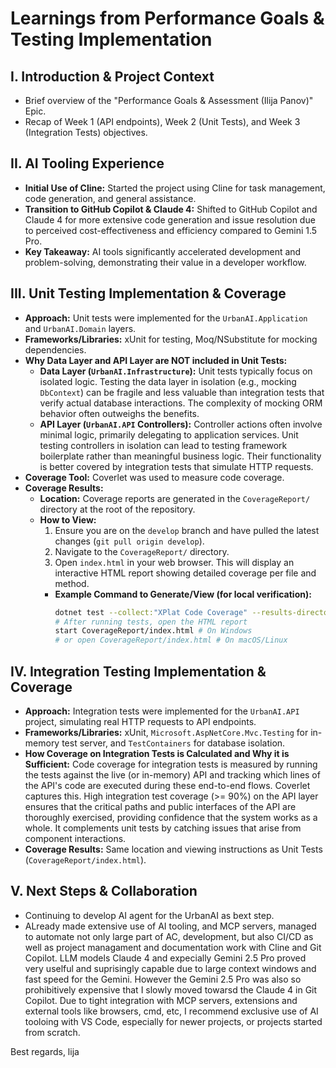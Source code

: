 # Learnings from Performance Goals & Testing Implementation

## I. Introduction & Project Context
*   Brief overview of the "Performance Goals & Assessment (Ilija Panov)" Epic.
*   Recap of Week 1 (API endpoints), Week 2 (Unit Tests), and Week 3 (Integration Tests) objectives.

## II. AI Tooling Experience
*   **Initial Use of Cline:** Started the project using Cline for task management, code generation, and general assistance.
*   **Transition to GitHub Copilot & Claude 4:** Shifted to GitHub Copilot and Claude 4 for more extensive code generation and issue resolution due to perceived cost-effectiveness and efficiency compared to Gemini 1.5 Pro.
*   **Key Takeaway:** AI tools significantly accelerated development and problem-solving, demonstrating their value in a developer workflow.

## III. Unit Testing Implementation & Coverage
*   **Approach:** Unit tests were implemented for the `UrbanAI.Application` and `UrbanAI.Domain` layers.
*   **Frameworks/Libraries:** xUnit for testing, Moq/NSubstitute for mocking dependencies.
*   **Why Data Layer and API Layer are NOT included in Unit Tests:**
    *   **Data Layer (`UrbanAI.Infrastructure`):** Unit tests typically focus on isolated logic. Testing the data layer in isolation (e.g., mocking `DbContext`) can be fragile and less valuable than integration tests that verify actual database interactions. The complexity of mocking ORM behavior often outweighs the benefits.
    *   **API Layer (`UrbanAI.API` Controllers):** Controller actions often involve minimal logic, primarily delegating to application services. Unit testing controllers in isolation can lead to testing framework boilerplate rather than meaningful business logic. Their functionality is better covered by integration tests that simulate HTTP requests.
*   **Coverage Tool:** Coverlet was used to measure code coverage.
*   **Coverage Results:**
    *   **Location:** Coverage reports are generated in the `CoverageReport/` directory at the root of the repository.
    *   **How to View:**
        1.  Ensure you are on the `develop` branch and have pulled the latest changes (`git pull origin develop`).
        2.  Navigate to the `CoverageReport/` directory.
        3.  Open `index.html` in your web browser. This will display an interactive HTML report showing detailed coverage per file and method.
        *   **Example Command to Generate/View (for local verification):**
            ```bash
            dotnet test --collect:"XPlat Code Coverage" --results-directory "TestResults" -- DataCollectionRunSettings.DataCollectors.FilePath="coverlet.collector.dll" /p:CoverletOutputFormat=cobertura /p:CoverletOutput=$(pwd)/CoverageReport/cobertura.xml
            # After running tests, open the HTML report
            start CoverageReport/index.html # On Windows
            # or open CoverageReport/index.html # On macOS/Linux
            ```

## IV. Integration Testing Implementation & Coverage
*   **Approach:** Integration tests were implemented for the `UrbanAI.API` project, simulating real HTTP requests to API endpoints.
*   **Frameworks/Libraries:** xUnit, `Microsoft.AspNetCore.Mvc.Testing` for in-memory test server, and `TestContainers` for database isolation.
*   **How Coverage on Integration Tests is Calculated and Why it is Sufficient:** Code coverage for integration tests is measured by running the tests against the live (or in-memory) API and tracking which lines of the API's code are executed during these end-to-end flows. Coverlet captures this. High integration test coverage (>= 90%) on the API layer ensures that the critical paths and public interfaces of the API are thoroughly exercised, providing confidence that the system works as a whole. It complements unit tests by catching issues that arise from component interactions.
*   **Coverage Results:** Same location and viewing instructions as Unit Tests (`CoverageReport/index.html`).

## V. Next Steps & Collaboration
* Continuing to develop AI agent for the UrbanAI as bext step. 
* ALready made extensive use of AI tooling, and MCP servers, managed to automate not only large part of AC, development, but also CI/CD as well as project managament and documentation work with Cline and Git Copilot. LLM models Claude 4 and expecially Gemini 2.5 Pro proved very uselful and suprisingly capable due to large context windows and fast speed for the Gemini. However the Gemini 2.5 Pro was also so prohibitively expensive that I slowly moved towarsd the Claude 4 in Git Copilot. Due to tight integration with MCP servers, extensions and external tools like browsers, cmd, etc, I recommend exclusive use of AI tooloing with VS Code, especially for newer projects, or projects started from scratch.

Best regards,
lija
